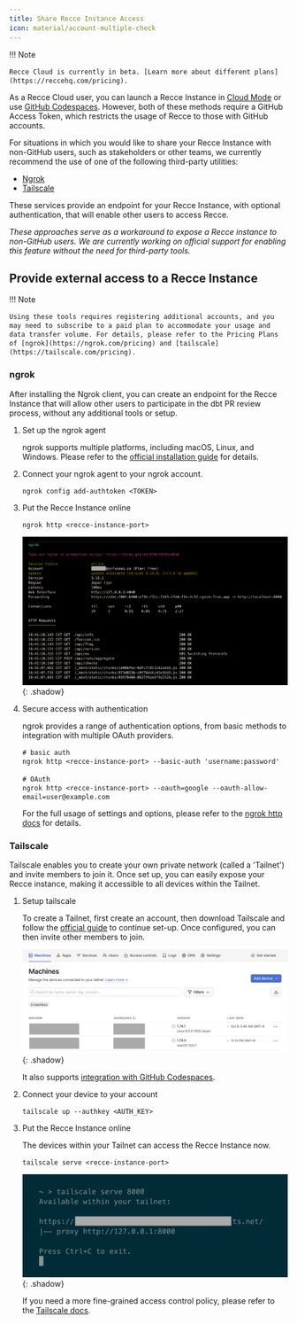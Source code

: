 ```yaml
---
title: Share Recce Instance Access
icon: material/account-multiple-check
---
```


!!! Note

    Recce Cloud is currently in beta. [Learn more about different plans](https://reccehq.com/pricing).

As a Recce Cloud user, you can launch a Recce Instance in [Cloud Mode](index.md#launch-the-recce-server-in-the-cloud-mode) or use [GitHub Codespaces](setup-gh-codespaces.md). However, both of these methods require a GitHub Access Token, which restricts the usage of Recce to those with GitHub accounts.

For situations in which you would like to share your Recce Instance with non-GitHub users, such as stakeholders or other teams, we currently recommend the use of one of the following third-party utilities:

- [Ngrok](https://ngrok.com/)
- [Tailscale](https://tailscale.com/)

These services provide an endpoint for your Recce Instance, with optional authentication, that will enable other users to access Recce.

*These approaches serve as a workaround to expose a Recce instance to non-GitHub users. We are currently working on official support for enabling this feature without the need for third-party tools.*


## Provide external access to a Recce Instance

!!! Note

    Using these tools requires registering additional accounts, and you may need to subscribe to a paid plan to accommodate your usage and data transfer volume. For details, please refer to the Pricing Plans of [ngrok](https://ngrok.com/pricing) and [tailscale](https://tailscale.com/pricing).

### ngrok

After installing the Ngrok client, you can create an endpoint for the Recce Instance that will allow other users to participate in the dbt PR review process, without any additional tools or setup.

1. Set up the ngrok agent

   ngrok supports multiple platforms, including macOS, Linux, and Windows. Please refer to the [official installation guide](https://ngrok.com/docs/getting-started/) for details.

1. Connect your ngrok agent to your ngrok account.
    ```shell
    ngrok config add-authtoken <TOKEN>
    ```

1. Put the Recce Instance online
    ```shell
    ngrok http <recce-instance-port>
    ```

    ![ngrok forwarding to Recce](../assets/images/recce-cloud/ngrok-expose.png){: .shadow}

1. Secure access with authentication

    ngrok provides a range of authentication options, from basic methods to integration with multiple OAuth providers.
    ```shell
    # basic auth
    ngrok http <recce-instance-port> --basic-auth 'username:password'

    # OAuth
    ngrok http <recce-instance-port> --oauth=google --oauth-allow-email=user@example.com
    ```

    For the full usage of settings and options, please refer to the [ngrok http docs](https://ngrok.com/docs/http/) for details.


### Tailscale

Tailscale enables you to create your own private network (called a 'Tailnet') and invite members to join it. Once set up, you can easily expose your Recce instance, making it accessible to all devices within the Tailnet.

1. Setup tailscale

    To create a Tailnet, first create an account, then download Tailscale and follow the [official guide](https://tailscale.com/kb/1017/install) to continue set-up. Once configured, you can then invite other members to join.

    ![Manage Tailscale devices](../assets/images/recce-cloud/tailscale-dashboard-fs8.png){: .shadow}

    It also supports [integration with GitHub Codespaces](https://tailscale.com/kb/1160/github-codespaces).

1. Connect your device to your account
    ```shell
    tailscale up --authkey <AUTH_KEY>
    ```

1. Put the Recce Instance online

    The devices within your Tailnet can access the Recce Instance now.

    ```shell
    tailscale serve <recce-instance-port>
    ```

    ![alt text](../assets/images/recce-cloud/tailscale-expose.png){: .shadow}

    If you need a more fine-grained access control policy, please refer to the [Tailscale docs](https://tailscale.com/kb/1350/manage).
